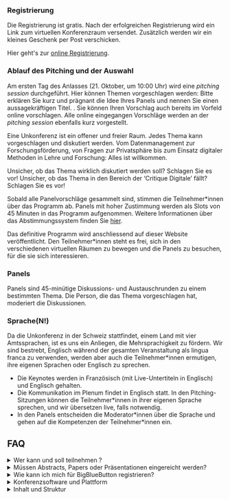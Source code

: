<script>
	import Videos from '../../components/Videos.svelte';
</script>

### Registrierung

Die Registrierung ist gratis. Nach der erfolgreichen Registrierung wird ein Link zum virtuellen Konferenzraum versendet. Zusätzlich werden wir ein kleines Geschenk per Post verschicken.

Hier geht's zur [online Registrierung](https://www.infoclio.ch/en/unconference-digital-critique-information-list-liste-dinformations-informationsliste).

### Ablauf des Pitching und der Auswahl

Am ersten Tag des Anlasses (21. Oktober, um 10:00 Uhr) wird eine _pitching session_ durchgeführt. Hier können Themen vorgeschlagen werden: Bitte erklären Sie kurz und prägnant die Idee Ihres Panels und nennen Sie einen aussagekräftigen Titel. . Sie können Ihren Vorschlag auch bereits im Vorfeld online vorschlagen. Alle online eingegangen Vorschläge werden an der _pitching session_ ebenfalls kurz vorgestellt.

Eine Unkonferenz ist ein offener und freier Raum. Jedes Thema kann vorgeschlagen und diskutiert werden. Vom Datenmanagement zur Forschungsförderung, von Fragen zur Privatsphäre bis zum Einsatz digitaler Methoden in Lehre und Forschung: Alles ist willkommen.

Unsicher, ob das Thema wirklich diskutiert werden soll? Schlagen Sie es vor! Unsicher, ob das Thema in den Bereich der ‘Critique Digitale’ fällt? Schlagen Sie es vor!

Sobald alle Panelvorschläge gesammelt sind, stimmen die Teilnehmer\*innen über das Programm ab. Panels mit hoher Zustimmung werden als Slots von 45 Minuten in das Programm aufgenommen. Weitere Informationen über das Abstimmungssystem finden Sie [hier](https://mieuxvoter.fr/index.php/decouvrir/?lang=en).

Das definitive Programm wird anschliessend auf dieser Website veröffentlicht. Den Teilnehmer\*innen steht es frei, sich in den verschiedenen virtuellen Räumen zu bewegen und die Panels zu besuchen, für die sie sich interessieren.

### Panels

Panels sind 45-minütige Diskussions- und Austauschrunden zu einem bestimmten Thema. Die Person, die das Thema vorgeschlagen hat, moderiert die Diskussionen.

### Sprache(N!)

Da die Unkonferenz in der Schweiz stattfindet, einem Land mit vier Amtssprachen, ist es uns ein Anliegen, die Mehrsprachigkeit zu fördern. Wir sind bestrebt, Englisch während der gesamten Veranstaltung als lingua franca zu verwenden, werden aber auch die Teilnehmer\*innen ermutigen, ihre eigenen Sprachen oder Englisch zu sprechen.

- Die Keynotes werden in Französisch (mit Live-Untertiteln in Englisch) und Englisch gehalten.	
- Die Kommunikation im Plenum findet in Englisch statt. In den Pitching-Sitzungen können die Teilnehmer\*innen in ihrer eigenen Sprache sprechen, und wir übersetzen live, falls notwendig.
- In den Panels entscheiden die Moderator\*innen über die Sprache und gehen auf die Kompetenzen der Teilnehmer\*innen ein.

## FAQ

<details>
<summary>Wer kann und soll teilnehmen ?</summary>
Diese Veranstaltung ist besonders – aber nicht ausschliesslich – geeignet für Doktorand*innen. Postdocs, wissenschaftliche Mitarbeiter\*innen und Masterstudent\*innen sind ebenfalls willkommen. Es gibt keine Anforderungen an bestimmte Fachgebiete, solange ein Zusammenhang mit der eigenen Arbeit oder dem Studium besteht. </details>
<details>
<summary>Müssen Abstracts, Papers oder Präsentationen eingereicht werden?</summary>

Nein. Als Unkonferenz folgt die ‘Critique Digitale’ nicht einer traditionellen wissenschaftlichen Veranstaltung, sondern funktioniert als offener Raum, in dem die Referent*innen, Organisator\*innen und Teilnehmer\*innen die Themen auswählen. Dies ist ein kollaborativer Weg, um zu debattieren, Informationen auszutauschen und Wissen aufzubauen.
	
</details>
<details>
<summary>Wie kann ich mich für BigBlueButton registrieren?</summary>
<Videos poster={'videos/participants.png'} src={'videos/participants.mp4'} />
</details>
<details>
<summary>Konferenzsoftware und Plattform</summary>

Die Konferenz findet auf BigBlueButton (BBB) statt, einer quelloffenen Visio-Konferenzsoftware, die von CH-Open entwickelt wurde, einer schweizerischen Organisation zur Förderung von Open-Source-Software, Online-Datenschutz und offenen Datenstandards. Anleitungen zur Verwendung von BBB finden Sie hier.
	
Die Abstimmung über das Programm findet über die Anwendung mieuxvoter.fr statt. Informationen zum Konzept des Mehrheitsentscheids finden Sie [hier](https://mieuxvoter.fr/index.php/decouvrir/?lang=en)

</details>
<details>
<summary>Inhalt und Struktur</summary>

Der Inhalt und die Struktur des Tages werden von den Teilnehmer\*innen bestimmt. Vgl. zum Beispiel das Konzept des [BarCamp](https://en.wikipedia.org/wiki/BarCamp). 
</details>
